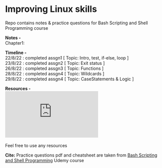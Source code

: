# Improving Linux skills
Repo contains notes & practice questions for Bash Scripting and Shell Programming course

**Notes -** </br>
Chapter1: 

**Timeline -** </br>
22/8/22 : completed assgn1 [ Topic: Intro, test, if-else, loop ] </br>
23/8/22 : completed assgn2 [ Topic: Exit status ] </br>
26/8/22 : completed assgn3 [ Topic: Functions ] </br>
28/8/22 : completed assgn4 [ Topic: Wildcards ] </br>
29/8/22 : completed assgn4 [ Topic: CaseStatements & Logic ] </br>

**Resources -** </br>
![bash cheatsheet](https://github.com/amarjeet-saini/BashScripting_Course/blob/main/ShellScriptingCheatSheetandReference.pdf)


Feel free to use any resources </br>

**Cite:** Practice questions pdf and cheatsheet are taken from [Bash Scripting and Shell Programming](https://www.udemy.com/course/bash-scripting/) Udemy course
